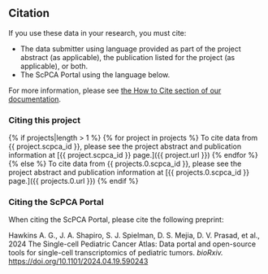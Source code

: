 ## Citation

If you use these data in your research, you must cite:

- The data submitter using language provided as part of the project abstract (as applicable), the publication listed for the project (as applicable), or both.
- The ScPCA Portal using the language below.

For more information, please see [the How to Cite section of our documentation](https://scpca.readthedocs.io/en/stable/citation.html).

### Citing this project

{% if projects|length > 1 %}
{% for project in projects %}
To cite data from {{ project.scpca_id }}, please see the project abstract and publication information at [{{ project.scpca_id }} page.]({{ project.url }})
{% endfor %}
{% else %}
To cite data from {{ projects.0.scpca_id }}, please see the project abstract and publication information at [{{ projects.0.scpca_id }} page.]({{ projects.0.url }})
{% endif %}

### Citing the ScPCA Portal

When citing the ScPCA Portal, please cite the following preprint:

Hawkins A. G., J. A. Shapiro, S. J. Spielman, D. S. Mejia, D. V. Prasad, et al., 2024 The Single-cell Pediatric Cancer Atlas: Data portal and open-source tools for single-cell transcriptomics of pediatric tumors. _bioRxiv._ https://doi.org/10.1101/2024.04.19.590243
